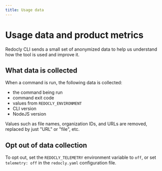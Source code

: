 ```yaml
---
title: Usage data
---
```


# Usage data and product metrics

Redocly CLI sends a small set of anonymized data to help us understand how the tool is used and improve it.

## What data is collected

When a command is run, the following data is collected:
 * the command being run
 * command exit code
 * values from `REDOCLY_ENVIRONMENT`
 * CLI version
 * NodeJS version

Values such as file names, organization IDs, and URLs are removed, replaced by just "URL" or "file", etc.

## Opt out of data collection

To opt out, set the `REDOCLY_TELEMETRY` environment variable to `off`, or set `telemetry: off` in the `redocly.yaml` configuration file.
